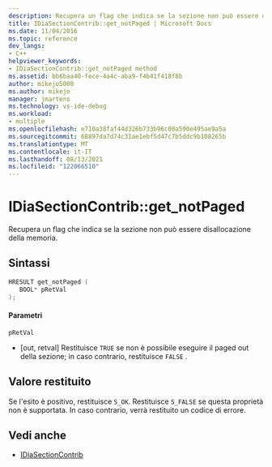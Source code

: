 ```yaml
---
description: Recupera un flag che indica se la sezione non può essere disallocazione della memoria.
title: IDiaSectionContrib::get_notPaged | Microsoft Docs
ms.date: 11/04/2016
ms.topic: reference
dev_langs:
- C++
helpviewer_keywords:
- IDiaSectionContrib::get_notPaged method
ms.assetid: bb6baa40-fece-4a4c-aba9-f4b41f418f8b
author: mikejo5000
ms.author: mikejo
manager: jmartens
ms.technology: vs-ide-debug
ms.workload:
- multiple
ms.openlocfilehash: e710a38faf44d326b733b96c00a590e495ae9a5a
ms.sourcegitcommit: 68897da7d74c31ae1ebf5d47c7b5ddc9b108265b
ms.translationtype: MT
ms.contentlocale: it-IT
ms.lasthandoff: 08/13/2021
ms.locfileid: "122066510"
---
```

# <a name="idiasectioncontribget_notpaged"></a>IDiaSectionContrib::get_notPaged
Recupera un flag che indica se la sezione non può essere disallocazione della memoria.

## <a name="syntax"></a>Sintassi

```C++
HRESULT get_notPaged ( 
   BOOL* pRetVal
);
```

#### <a name="parameters"></a>Parametri
 `pRetVal`
- [out, retval] Restituisce `TRUE` se non è possibile eseguire il paged out della sezione; in caso contrario, restituisce `FALSE` .

## <a name="return-value"></a>Valore restituito
 Se l'esito è positivo, restituisce `S_OK`. Restituisce `S_FALSE` se questa proprietà non è supportata. In caso contrario, verrà restituito un codice di errore.

## <a name="see-also"></a>Vedi anche
- [IDiaSectionContrib](../../debugger/debug-interface-access/idiasectioncontrib.md)
